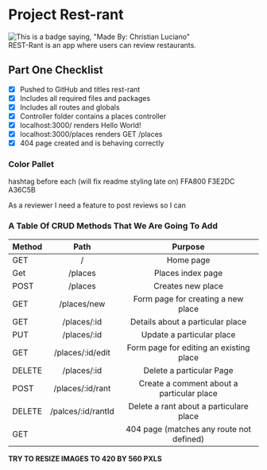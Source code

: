 # Project Rest-rant
![This is a badge saying, "Made By: Christian Luciano"](https://img.shields.io/badge/Made%20By%3A-Christian%20Luciano-brightgreen) <br />
REST-Rant is an app where users can review restaurants.

## Part One Checklist 

- [x] Pushed to GitHub and titles rest-rant
- [x] Includes all required files and packages
- [x] Includes all routes and globals
- [x] Controller folder contains a places controller 
- [x] localhost:3000/ renders Hello World!
- [x] localhost:3000/places renders GET /places
- [x] 404 page created and is behaving correctly

### Color Pallet 

hashtag before each (will fix readme styling late on)
FFA800
F3E2DC
A36C5B

As a reviewer I need a feature to post reviews so I can 


### A Table Of CRUD Methods That We Are Going To Add

| Method   | Path                |   Purpose                                   |
| -------- |:-------------------:|:-------------------------------------------:|
| GET      | /                   | Home page                                   |
| Get      | /places             | Places index page                           |
| POST     | /places             | Creates new place                           |
| GET      | /places/new         | Form page for creating a new place          |
| GET      | /places/:id         | Details about a particular place            |
| PUT      | /places/:id         | Update a particular place                   |
| GET      | /places/:id/edit    | Form page for editing an existing place     |
| DELETE   | /places/:id         | Delete a particular Page                    |
| POST     | /places/:id/rant    | Create a comment about a particular place   |
| DELETE   | /palces/:id/rantId  | Delete a rant about a particulare place     |
| GET      |                     | 404 page (matches any route not defined)    |



**TRY TO RESIZE IMAGES TO 420 BY 560 PXLS**